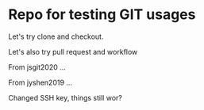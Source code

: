 # Repo for testing GIT usages

Let's try clone and checkout.

Let's also try pull request and workflow

From jsgit2020 ...

From jyshen2019 ...

Changed SSH key, things still wor?
